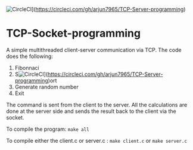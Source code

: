 
![CircleCI](https://circleci.com/gh/arjun7965/TCP-Server-programming.svg?style=svg)](https://circleci.com/gh/arjun7965/TCP-Server-programming)

# TCP-Socket-programming
A simple multithreaded client-server communication via TCP. The code does the following:
  1. Fibonnaci
  2. S![CircleCI](https://circleci.com/gh/arjun7965/TCP-Server-programming.svg?style=svg)](https://circleci.com/gh/arjun7965/TCP-Server-programming)ort
  3. Generate random number
  4. Exit

The command is sent from the client to the server. All the calculations are done at the server side and sends the result back to the client via the socket.

To compile the program: 
```make all```

To compile either the client.c or server.c :
```make client.c```
or
```make server.c```
